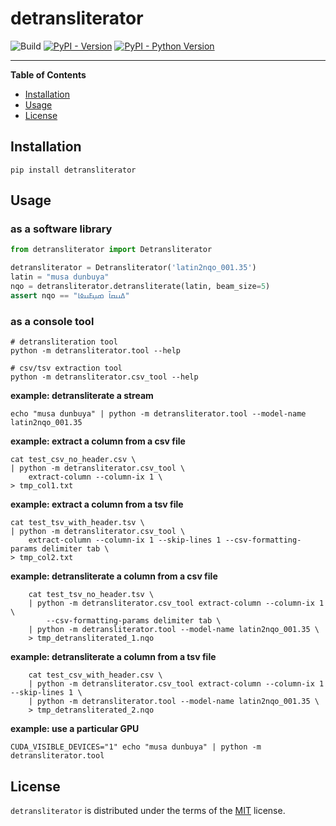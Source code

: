 # detransliterator

![Build](https://github.com/mdoumbouya/detransliterator/actions/workflows/ci.yaml/badge.svg) [![PyPI - Version](https://img.shields.io/pypi/v/detransliterator.svg)](https://pypi.org/project/detransliterator)
[![PyPI - Python Version](https://img.shields.io/pypi/pyversions/detransliterator.svg)](https://pypi.org/project/detransliterator)




-----

**Table of Contents**

- [Installation](#installation)
- [Usage](#usage)
- [License](#license)

## Installation

```console
pip install detransliterator
```

## Usage

### as a software library
```python
from detransliterator import Detransliterator

detransliterator = Detransliterator('latin2nqo_001.35')
latin = "musa dunbuya"
nqo = detransliterator.detransliterate(latin, beam_size=5)
assert nqo == "ߡߎߛߊ߫ ߘߎ߲ߓߎߦߊ"
```

### as a console tool
```console
# detransliteration tool
python -m detransliterator.tool --help

# csv/tsv extraction tool
python -m detransliterator.csv_tool --help
```

**example: detransliterate a stream**
```console
echo "musa dunbuya" | python -m detransliterator.tool --model-name latin2nqo_001.35
```

**example: extract a column from a csv file**
```console
cat test_csv_no_header.csv \
| python -m detransliterator.csv_tool \
    extract-column --column-ix 1 \
> tmp_col1.txt
```

**example: extract a column from  a tsv file**
```console
cat test_tsv_with_header.tsv \
| python -m detransliterator.csv_tool \
    extract-column --column-ix 1 --skip-lines 1 --csv-formatting-params delimiter tab \
> tmp_col2.txt
```

**example: detransliterate a column from a csv file**
```console
	cat test_tsv_no_header.tsv \
	| python -m detransliterator.csv_tool extract-column --column-ix 1 \
		--csv-formatting-params delimiter tab \
	| python -m detransliterator.tool --model-name latin2nqo_001.35 \
	> tmp_detransliterated_1.nqo
```

**example: detransliterate a column from a tsv file**
```console
	cat test_csv_with_header.csv \
	| python -m detransliterator.csv_tool extract-column --column-ix 1 --skip-lines 1 \
	| python -m detransliterator.tool --model-name latin2nqo_001.35 \
	> tmp_detransliterated_2.nqo
```

**example: use a particular GPU**
```console
CUDA_VISIBLE_DEVICES="1" echo "musa dunbuya" | python -m detransliterator.tool
```

## License

`detransliterator` is distributed under the terms of the [MIT](https://spdx.org/licenses/MIT.html) license.
